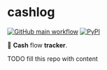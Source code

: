 # cashlog

[![GitHub main workflow](https://img.shields.io/github/actions/workflow/status/dmotte/cashlog/main.yml?branch=main&logo=github&label=main&style=flat-square)](https://github.com/dmotte/cashlog/actions)
[![PyPI](https://img.shields.io/pypi/v/cashlog?logo=python&style=flat-square)](https://pypi.org/project/cashlog/)

:snake: **Cash** flow **tracker**.

TODO fill this repo with content
